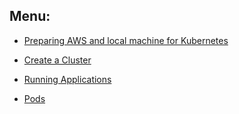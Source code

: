 ## Menu:

- [Preparing AWS and local machine for Kubernetes](preparing-kops-install.md)

- [Create a Cluster](creating-a-cluster.md)

- [Running Applications](running-applications.md)

- [Pods](pods.md)
